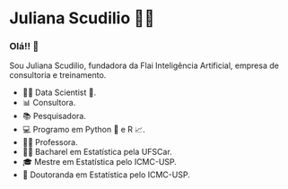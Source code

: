  # **Juliana Scudilio** 👩‍💻
### Olá!! 👋

Sou Juliana Scudilio, fundadora da Flai Inteligência Artificial, empresa de consultoria e treinamento.


- 👩‍💻 Data Scientist 🥰.
- 📊 Consultora.
- 📚 Pesquisadora.
- 💻 Programo em Python 🐍 e R 📈.
- 👩‍🏫 Professora.
- 👩‍🎓 Bacharel em Estatística pela UFSCar.
- 🎓 Mestre em Estatística pelo ICMC-USP.
- 🍾 Doutoranda em Estatística pelo ICMC-USP.

